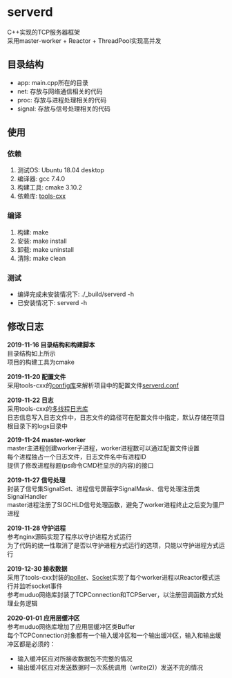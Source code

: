 # serverd
C++实现的TCP服务器框架  
采用master-worker + Reactor + ThreadPool实现高并发

## 目录结构
* app: main.cpp所在的目录
* net: 存放与网络通信相关的代码
* proc: 存放与进程处理相关的代码
* signal: 存放与信号处理相关的代码

## 使用
### 依赖
1. 测试OS: Ubuntu 18.04 desktop
2. 编译器: gcc 7.4.0
3. 构建工具: cmake 3.10.2
4. 依赖库: [tools-cxx](https://github.com/liuyunian/tools-cxx)

### 编译
1. 构建: make
2. 安装: make install
3. 卸载: make uninstall
4. 清除: make clean

### 测试
* 编译完成未安装情况下: ./_build/serverd -h
* 已安装情况下: serverd -h

## 修改日志
**2019-11-16 目录结构和构建脚本**  
目录结构如上所示  
项目的构建工具为cmake

**2019-11-20 配置文件**  
采用tools-cxx的[config库](https://github.com/liuyunian/tools-cxx/blob/master/tools/config/README.md)来解析项目中的配置文件[serverd.conf](/serverd.conf)

**2019-11-22 日志**  
采用tools-cxx的[多线程日志库](https://github.com/liuyunian/tools-cxx/blob/master/tools/log/README.md)  
日志信息写入日志文件中，日志文件的路径可在配置文件中指定，默认存储在项目根目录下的logs目录中

**2019-11-24 master-worker**  
master主进程创建worker子进程，worker进程数可以通过配置文件设置    
每个进程独占一个日志文件，日志文件名中有进程ID  
提供了修改进程标题(ps命令CMD栏显示的内容)的接口

**2019-11-27 信号处理**  
封装了信号集SignalSet、进程信号屏蔽字SignalMask、信号处理注册类SignalHandler  
master进程注册了SIGCHLD信号处理函数，避免了worker进程终止之后变为僵尸进程

**2019-11-28 守护进程**  
参考nginx源码实现了程序以守护进程方式运行  
为了代码的统一性取消了是否以守护进程方式运行的选项，只能以守护进程方式运行 

**2019-12-30 接收数据**  
采用了tools-cxx封装的[poller](https://github.com/liuyunian/tools-cxx/blob/master/tools/poller/README.md)、[Socket](https://github.com/liuyunian/tools-cxx/blob/master/tools/socket/README.md)实现了每个worker进程以Reactor模式运行并监听socket事件  
参考muduo网络库封装了TCPConnection和TCPServer，以注册回调函数方式处理业务逻辑

**2020-01-01 应用层缓冲区**  
参考muduo网络库增加了应用层缓冲区类Buffer  
每个TCPConnection对象都有一个输入缓冲区和一个输出缓冲区，输入和输出缓冲区都是必须的：
* 输入缓冲区应对所接收数据包不完整的情况
* 输出缓冲区应对发送数据时一次系统调用（write(2)）发送不完的情况